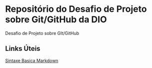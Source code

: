 # Repositório do Desafio de Projeto sobre Git/GitHub da DIO
Desafio de Projeto sobre GIt/GitHub

## Links Úteis
[Sintaxe Basica Markdown](https://www.markdownguide.org/basic-syntax/)
